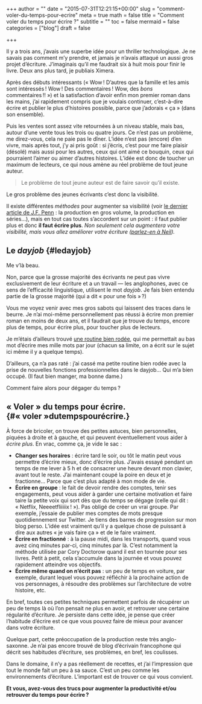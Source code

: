+++
author = ""
date = "2015-07-31T12:21:15+00:00"
slug = "comment-voler-du-temps-pour-ecrire"
meta = true
math = false
title = "Comment voler du temps pour écrire ?"
subtitle = ""
toc = false
mermaid = false
categories = ["blog"]
draft = false

+++

Il y a trois ans, j’avais une superbe idée pour un thriller technologique. Je ne savais pas comment m’y prendre, et jamais je n’avais attaqué un aussi gros projet d’écriture. J’imaginais qu’il me faudrait six à huit mois pour finir le livre. Deux ans plus tard, je publiais Ximera. 
  
Après des débuts intéressants (« Wow ! D’autres que la famille et les amis sont intéressés ! Wow ! Des commentaires ! Wow, des _bons_ commentaires !! ») et la satisfaction d’avoir enfin mon premier roman dans les mains, j’ai rapidement compris que je voulais continuer, c’est-à-dire écrire et publier le plus d’histoires possible, parce que j’adorais « ça » (dans son ensemble).
  
Puis les ventes sont assez vite retournées à un niveau stable, mais bas, autour d’une vente tous les trois ou quatre jours. Ce n’est pas un problème, me direz-vous, cela ne paie pas le dîner. L’idée n’est pas (encore) d’en vivre, mais après tout, j’y ai pris goût : si j’écris, c’est pour me faire plaisir (désolé) mais aussi pour les autres, ceux qui ont aimé ce bouquin, ceux qui pourraient l’aimer ou aimer d&rsquo;autres histoires. L’idée est donc de toucher un maximum de lecteurs, ce qui nous amène au réel problème de tout jeune auteur. 

> Le problème de tout jeune auteur est de faire savoir qu’il existe. 

Le gros problème des jeunes écrivants c’est donc la visibilité.

Il existe différentes _méthodes_ pour augmenter sa visibilité (voir [le dernier article de J.F. Penn](http://www.thecreativepenn.com/2015/05/02/make-a-living-with-your-writing/) : la production en gros volume, la production en séries…), mais en tout cas toutes s’accordent sur un point : il faut publier plus et donc **il faut écrire plus**. _Non seulement cela augmentera votre visibilité, mais vous allez améliorer votre écriture ([parlez-en à Neil](http://page42.org/projet-bradbury-comment-jai-ecrit-52-nouvelles-en-52-semaines/))._ 

## Le _dayjob_ {#ledayjob}

Me v’là beau.
  
Non, parce que la grosse majorité des écrivants ne peut pas vivre exclusivement de leur écriture et a un travail — les anglophones, avec ce sens de l’efficacité linguistique, utilisent le mot _dayjob_. Je fais bien entendu partie de la grosse majorité (qui a dit « pour une fois » ?)
  
Vous me voyez venir avec mes gros sabots qui laissent des traces dans le beurre. Je n’ai moi-même personnellement pas réussi à écrire mon premier roman en moins de deux ans, et il faudrait que je trouve du temps, encore plus de temps, pour écrire plus, pour toucher plus de lecteurs.
  
Je m’étais d’ailleurs trouvé [une routine bien rodée](/posts/2013-12-08-ecrire-objectif-journalier-et-motivation/), qui me permettait au bas mot d’écrire mes mille mots par jour (chacun sa limite, on a écrit sur le sujet ici même il y a quelque temps).

D’ailleurs, ça n’a pas raté : j’ai cassé ma petite routine bien rodée avec la prise de nouvelles fonctions professionnelles dans le dayjob… Qui m’a bien occupé. (Il faut bien manger, ma bonne dame.)
  
Comment faire alors pour dégager du temps ? 

## « Voler » du temps pour écrire. {#« voler »dutempspourécrire.}

À force de bricoler, on trouve des petites astuces, bien personnelles, piquées à droite et à gauche, et qui peuvent éventuellement vous aider à _écrire plus_. En vrac, comme ça, je vide le sac :

  * **Changer ses horaires** : écrire tard le soir, ou tôt le matin peut vous permettre d’écrire mieux, donc d’écrire plus. J’avais essayé pendant un temps de me lever à 5 h et de consacrer une heure devant mon clavier, avant tout le reste. J’ai maintenant coupé la poire en deux et je fractionne… Parce que c’est plus adapté à mon mode de vie.
  * **Écrire en groupe** : le fait de devoir rendre des comptes, tenir ses engagements, peut vous aider à garder une certaine motivation et faire taire la petite voix qui sort dès que du temps se dégage (celle qui dit : « Netflix, Neeeetfliiiiix ! »). Pas obligé de créer un vrai groupe. Par exemple, j’essaie de publier mes comptes de mots presque quotidiennement sur Twitter. Je tiens des barres de progression sur mon blog perso. L’idée est vraiment qu’il y a quelque chose de puissant à dire aux autres « je vais faire ça » et de le faire vraiment.
  * **Écrire en fractionné** : à la pause midi, dans les transports, quand vous avez cinq minutes par-ci, cinq minutes par là. C’est notamment la méthode utilisée par Cory Doctorow quand il est en tournée pour ses livres. Petit à petit, cela s’accumule dans la journée et vous pouvez rapidement atteindre vos objectifs.
  * **Écrire même quand on n’écrit pas** : un peu de temps en voiture, par exemple, durant lequel vous pouvez réfléchir à la prochaine action de vos personnages, à résoudre des problèmes sur l’architecture de votre histoire, etc.

En bref, toutes ces petites techniques permettent parfois de récupérer un peu de temps là où l’on pensait ne plus en avoir, et retrouver une certaine régularité d’écriture. Je persiste dans cette idée, je pense que créer l’habitude d’écrire est ce que vous pouvez faire de mieux pour avancer dans votre écriture. 

Quelque part, cette préoccupation de la production reste très anglo-saxonne. Je n’ai pas encore trouvé de blog d’écrivain francophone qui décrit ses habitudes d’écriture, ses problèmes, en bref, les coulisses.
  
Dans le domaine, il n’y a pas réellement de recettes, et j’ai l’impression que tout le monde fait un peu à sa sauce. C’est un peu comme les environnements d’écriture. L’important est de trouver ce qui vous convient.

**Et vous, avez-vous des trucs pour augmenter la productivité et/ou retrouver du temps pour écrire ?**

[^1]:La publication, avec la découverte du monde Kindle, des ebooks, de la confection d’une couverture, Createspace et j’en passe mérite un article à part entière. 

[^2]:Terme orignellement de Martin Winckler, que je trouve particulièrement adapté (même si je l’ai déjà écrit sur ce site). 